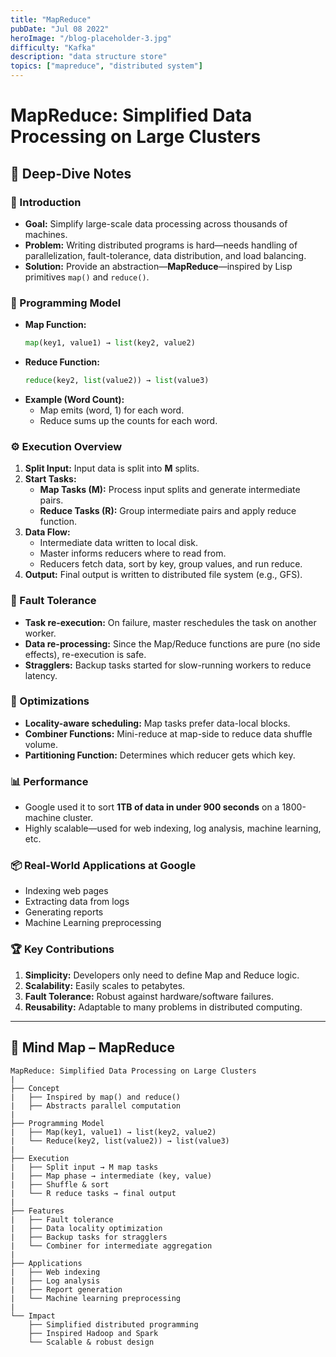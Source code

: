 ```yaml
---
title: "MapReduce"
pubDate: "Jul 08 2022"
heroImage: "/blog-placeholder-3.jpg"
difficulty: "Kafka"
description: "data structure store"
topics: ["mapreduce", "distributed system"]
---
```


# MapReduce: Simplified Data Processing on Large Clusters

## 🧠 Deep-Dive Notes

### 📘 Introduction

- **Goal:** Simplify large-scale data processing across thousands of machines.
- **Problem:** Writing distributed programs is hard—needs handling of parallelization, fault-tolerance, data distribution, and load balancing.
- **Solution:** Provide an abstraction—**MapReduce**—inspired by Lisp primitives `map()` and `reduce()`.

### 🧩 Programming Model

- **Map Function:**
  ```python
  map(key1, value1) → list(key2, value2)
  ```
- **Reduce Function:**
  ```python
  reduce(key2, list(value2)) → list(value3)
  ```
- **Example (Word Count):**
  - Map emits (word, 1) for each word.
  - Reduce sums up the counts for each word.

### ⚙️ Execution Overview

1. **Split Input:** Input data is split into **M** splits.
2. **Start Tasks:**
   - **Map Tasks (M):** Process input splits and generate intermediate pairs.
   - **Reduce Tasks (R):** Group intermediate pairs and apply reduce function.
3. **Data Flow:**
   - Intermediate data written to local disk.
   - Master informs reducers where to read from.
   - Reducers fetch data, sort by key, group values, and run reduce.
4. **Output:** Final output is written to distributed file system (e.g., GFS).

### 🧱 Fault Tolerance

- **Task re-execution:** On failure, master reschedules the task on another worker.
- **Data re-processing:** Since the Map/Reduce functions are pure (no side effects), re-execution is safe.
- **Stragglers:** Backup tasks started for slow-running workers to reduce latency.

### 🚀 Optimizations

- **Locality-aware scheduling:** Map tasks prefer data-local blocks.
- **Combiner Functions:** Mini-reduce at map-side to reduce data shuffle volume.
- **Partitioning Function:** Determines which reducer gets which key.

### 📊 Performance

- Google used it to sort **1TB of data in under 900 seconds** on a 1800-machine cluster.
- Highly scalable—used for web indexing, log analysis, machine learning, etc.

### 📦 Real-World Applications at Google

- Indexing web pages
- Extracting data from logs
- Generating reports
- Machine Learning preprocessing

### 🏆 Key Contributions

1. **Simplicity:** Developers only need to define Map and Reduce logic.
2. **Scalability:** Easily scales to petabytes.
3. **Fault Tolerance:** Robust against hardware/software failures.
4. **Reusability:** Adaptable to many problems in distributed computing.

---

## 🧭 Mind Map – MapReduce

```
MapReduce: Simplified Data Processing on Large Clusters
|
├── Concept
|   ├── Inspired by map() and reduce()
|   ├── Abstracts parallel computation
|
├── Programming Model
|   ├── Map(key1, value1) → list(key2, value2)
|   └── Reduce(key2, list(value2)) → list(value3)
|
├── Execution
|   ├── Split input → M map tasks
|   ├── Map phase → intermediate (key, value)
|   ├── Shuffle & sort
|   └── R reduce tasks → final output
|
├── Features
|   ├── Fault tolerance
|   ├── Data locality optimization
|   ├── Backup tasks for stragglers
|   └── Combiner for intermediate aggregation
|
├── Applications
|   ├── Web indexing
|   ├── Log analysis
|   ├── Report generation
|   └── Machine learning preprocessing
|
└── Impact
    ├── Simplified distributed programming
    ├── Inspired Hadoop and Spark
    └── Scalable & robust design
```
